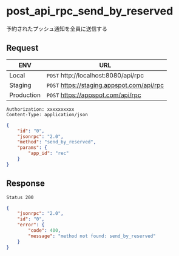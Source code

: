 # post_api_rpc_send_by_reserved

予約されたプッシュ通知を全員に送信する

## Request

|ENV|URL|
|---|---|
|Local|`POST` http://localhost:8080/api/rpc|
|Staging|`POST` https://staging.appspot.com/api/rpc|
|Production|`POST` https://appspot.com/api/rpc|

```
Authorization: xxxxxxxxxx
Content-Type: application/json
```
```json
{
    "id": "0",
    "jsonrpc": "2.0",
    "method": "send_by_reserved",
    "params": {
        "app_id": "rec"
    }
}
```

## Response

```
Status 200
```
```json
{
    "jsonrpc": "2.0",
    "id": "0",
    "error": {
        "code": 400,
        "message": "method not found: send_by_reserved"
    }
}
```

